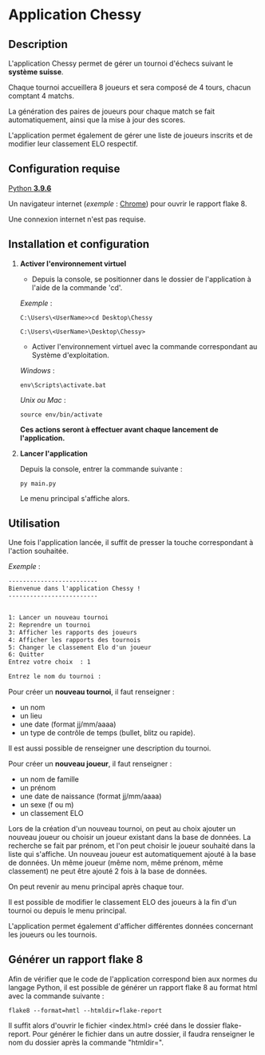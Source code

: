 
# Application Chessy

## Description

L'application Chessy permet de gérer un tournoi d'échecs suivant le **système suisse**.

Chaque tournoi accueillera 8 joueurs et sera composé de 4 tours, chacun comptant 4 matchs.

La génération des paires de joueurs pour chaque match se fait automatiquement, ainsi que la mise à jour des scores.

L'application permet également de gérer une liste de joueurs inscrits et de modifier leur classement ELO respectif.

## Configuration requise

[Python **3.9.6**](https://www.python.org/downloads/release/python-396/)

Un navigateur internet (*exemple* : [Chrome](https://www.google.com/chrome/)) pour ouvrir le rapport flake 8.

Une connexion internet n'est pas requise.

## Installation et configuration

1. **Activer l'environnement virtuel**

    * Depuis la console, se positionner dans le dossier de l'application à l'aide de la commande 'cd'.

    *Exemple* :

    `C:\Users\<UserName>>cd Desktop\Chessy`

    `C:\Users\<UserName>\Desktop\Chessy>`

    * Activer l'environnement virtuel avec la commande correspondant au Système d'exploitation.

    *Windows* :

    `env\Scripts\activate.bat`

    *Unix ou Mac* :

    `source env/bin/activate`

    **Ces actions seront à effectuer avant chaque lancement de l'application.**

2. **Lancer l'application**

    Depuis la console, entrer la commande suivante :

    `py main.py`

    Le menu principal s'affiche alors.

## Utilisation

Une fois l'application lancée, il suffit de presser la touche correspondant à l'action souhaitée.

*Exemple* :

```cmd
-------------------------
Bienvenue dans l'application Chessy !
-------------------------


1: Lancer un nouveau tournoi
2: Reprendre un tournoi
3: Afficher les rapports des joueurs
4: Afficher les rapports des tournois
5: Changer le classement Elo d'un joueur
6: Quitter
Entrez votre choix  : 1
```

```cmd
Entrez le nom du tournoi :
```

Pour créer un **nouveau tournoi**, il faut renseigner :

* un nom
* un lieu
* une date (format jj/mm/aaaa)
* un type de contrôle de temps (bullet, blitz ou rapide).

Il est aussi possible de renseigner une description du tournoi.

Pour créer un **nouveau joueur**, il faut renseigner :

* un nom de famille
* un prénom
* une date de naissance (format jj/mm/aaaa)
* un sexe (f ou m)
* un classement ELO

Lors de la création d'un nouveau tournoi, on peut au choix ajouter un nouveau joueur ou choisir un joueur existant dans la base de données. La recherche se fait par prénom, et l'on peut choisir le joueur souhaité dans la liste qui s'affiche.
Un nouveau joueur est automatiquement ajouté à la base de données.
Un même joueur (même nom, même prénom, même classement) ne peut être ajouté 2 fois à la base de données.

On peut revenir au menu principal après chaque tour.

Il est possible de modifier le classement ELO des joueurs à la fin d'un tournoi ou depuis le menu principal.

L'application permet également d'afficher différentes données concernant les joueurs ou les tournois.

## Générer un rapport flake 8

Afin de vérifier que le code de l'application correspond bien aux normes du langage Python, il est possible de générer un rapport flake 8 au format html avec la commande suivante :

`flake8 --format=hmtl --htmldir=flake-report`

Il suffit alors d'ouvrir le fichier <index.html> créé dans le dossier flake-report. Pour générer le fichier dans un autre dossier, il faudra renseigner le nom du dossier après la commande "htmldir=".
